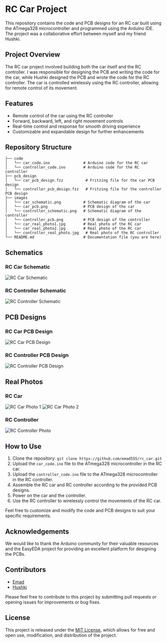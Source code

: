 # RC Car Project

This repository contains the code and PCB designs for an RC car built using the ATmega328 microcontroller and programmed using the Arduino IDE. The project was a collaborative effort between myself and my friend Hushki.

## Project Overview

The RC car project involved building both the car itself and the RC controller. I was responsible for designing the PCB and writing the code for the car, while Hushki designed the PCB and wrote the code for the RC controller. The car is controlled wirelessly using the RC controller, allowing for remote control of its movement.

## Features

- Remote control of the car using the RC controller
- Forward, backward, left, and right movement controls
- Real-time control and response for smooth driving experience
- Customizable and expandable design for further enhancements

## Repository Structure

```
├── code
│   └── car_code.ino               # Arduino code for the RC car
│   └── controller_code.ino        # Arduino code for the RC controller
├── pcb_design
│   └── car_pcb_design.fzz          # Fritzing file for the car PCB design
│   └── controller_pcb_design.fzz   # Fritzing file for the controller PCB design
├── images
│   └── car_schematic.png          # Schematic diagram of the car
│   └── car_pcb.png                # PCB design of the car
│   └── controller_schematic.png   # Schematic diagram of the controller
│   └── controller_pcb.png         # PCB design of the controller
│   └── car_real_photo1.jpg        # Real photo of the RC car
│   └── car_real_photo2.jpg        # Real photo of the RC car
│   └── controller_real_photo.jpg   # Real photo of the RC controller
└── README.md                      # Documentation file (you are here)
```

## Schematics

### RC Car Schematic
![RC Car Schematic](images/car_schematic.png)

### RC Controller Schematic
![RC Controller Schematic](images/controller_schematic.png)

## PCB Designs

### RC Car PCB Design
![RC Car PCB Design](images/car_pcb.svg)

### RC Controller PCB Design
![RC Controller PCB Design](images/controller_pcb.svg)

## Real Photos

### RC Car
![RC Car Photo 1](images/car_real_photo1.jpg)
![RC Car Photo 2](images/car_real_photo2.jpg)

### RC Controller
![RC Controller Photo](images/controller_real_photo.jpg)

## How to Use

1. Clone the repository: `git clone https://github.com/emad555/rc_car.git`
2. Upload the `car_code.ino` file to the ATmega328 microcontroller in the RC car.
3. Upload the `controller_code.ino` file to the ATmega328 microcontroller in the RC controller.
4. Assemble the RC car and RC controller according to the provided PCB designs.
5. Power on the car and the controller.
6. Use the RC controller to wirelessly control the movements of the RC car.

Feel free to customize and modify the code and PCB designs to suit your specific requirements.

## Acknowledgements

We would like to thank the Arduino community for their valuable resources and the EasyEDA project for providing an excellent platform for designing the PCBs.

## Contributors

- [Emad](https://github.com/emad555)
- [Hushki](https://github.com/hushki)

Please feel free to contribute to this project by submitting pull requests or opening issues for improvements or bug fixes.

## License

This project is released under the [MIT License](LICENSE), which allows for free and open use, modification, and distribution of the project.
